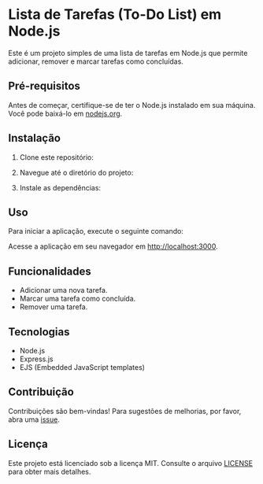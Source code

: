 # Lista de Tarefas (To-Do List) em Node.js

Este é um projeto simples de uma lista de tarefas em Node.js que permite adicionar, remover e marcar tarefas como concluídas.

## Pré-requisitos

Antes de começar, certifique-se de ter o Node.js instalado em sua máquina. Você pode baixá-lo em [nodejs.org](https://nodejs.org/).

## Instalação

1. Clone este repositório:


2. Navegue até o diretório do projeto:


3. Instale as dependências:


## Uso

Para iniciar a aplicação, execute o seguinte comando:


Acesse a aplicação em seu navegador em [http://localhost:3000](http://localhost:3000).

## Funcionalidades

- Adicionar uma nova tarefa.
- Marcar uma tarefa como concluída.
- Remover uma tarefa.

## Tecnologias

- Node.js
- Express.js
- EJS (Embedded JavaScript templates)

## Contribuição

Contribuições são bem-vindas! Para sugestões de melhorias, por favor, abra uma [issue](https://github.com/seu-usuario/nodejs-todo-list/issues).

## Licença

Este projeto está licenciado sob a licença MIT. Consulte o arquivo [LICENSE](LICENSE) para obter mais detalhes.


